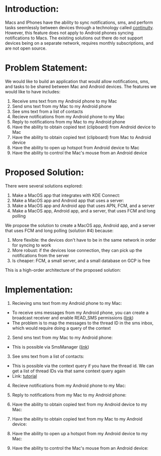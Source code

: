 # Introduction:

Macs and IPhones have the ability to sync notifications, sms, and perform tasks seemlessly between devices through a technology called [continuity](https://support.apple.com/en-us/HT204681). However, this feature does not apply to Android phones syncing notifications to Macs. The existing solutions out there do not support devices being on a separate network, requires monthly subscriptions, and are not open source.

# Problem Statement:

We would like to build an application that would allow notifications, sms, and tasks to be shared between Mac and Android devices. The features we would like to have includes:

1. Receive sms text from my Android phone to my Mac
2. Send sms text from my Mac to my Android phone
3. See sms text from a list of contacts
4. Recieve notifications from my Android phone to my Mac
5. Reply to notifications from my Mac to my Android phone
6. Have the ability to obtain copied text (clipboard) from Android device to Mac
7. Have the ability to obtain copied text (clipboard) from Mac to Android device
8. Have the ability to open up hotspot from Android device to Mac
9. Have the ability to control the Mac's mouse from an Android device

# Proposed Solution:

There were several solutions explored:

1. Make a MacOS app that integrates with KDE Connect:
2. Make a MacOS app and Android app that uses a server:
3. Make a MacOS app and Android app that uses APN, FCM, and a server
4. Make a MacOS app, Android app, and a server, that uses FCM and long polling

We propose the solution to create a MacOS app, Android app, and a server that uses FCM and long polling (solution #4) because:

1. More flexible: the devices don't have to be in the same network in order for syncing to work
2. More robust: if the devices lose connection, they can pick up the notifications from the server
3. Is cheaper: FCM, a small server, and a small database on GCP is free

This is a high-order architecture of the proposed solution:

# Implementation:

1. Recieving sms text from my Android phone to my Mac:

* To receive sms messages from my Android phone, you can create a broadcast receiver and enable READ_SMS permissions ([link](https://stackoverflow.com/questions/848728/how-can-i-read-sms-messages-from-the-device-programmatically-in-android))
* The problem is to map the messages to the thread ID in the sms inbox, which would require doing a query of the context

2. Send sms text from my Mac to my Android phone:

* This is possible via SmsManager ([link](https://google-developer-training.github.io/android-developer-phone-sms-course/Lesson%202/2_p_sending_sms_messages.html))

3. See sms text from a list of contacts:

* This is possible via the context query if you have the thread id. We can get a list of thread IDs via that same context query again
* Link: [tutorial](https://google-developer-training.github.io/android-developer-phone-sms-course/Lesson%202/2_p_sending_sms_messages.html)

4. Recieve notifications from my Android phone to my Mac:

5. Reply to notifications from my Mac to my Android phone:

6. Have the ability to obtain copied text from my Android device to my Mac:

7. Have the ability to obtain copied text from my Mac to my Android device:

8. Have the ability to open up a hotspot from my Android device to my Mac:

9. Have the ability to control the Mac's mouse from an Android device:
